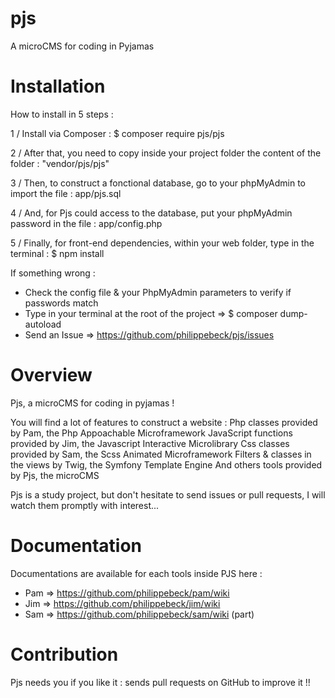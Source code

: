 # pjs
A microCMS for coding in Pyjamas


# Installation

How to install in 5 steps :

1 / Install via Composer :
  $ composer require pjs/pjs

2 / After that, you need to copy inside your project folder the content of the folder :
  "vendor/pjs/pjs"

3 / Then, to construct a fonctional database, go to your phpMyAdmin to import the file :
  app/pjs.sql

4 / And, for Pjs could access to the database, put your phpMyAdmin password in the file :
  app/config.php

5 / Finally, for front-end dependencies, within your web folder, type in the terminal :
  $ npm install


If something wrong :
- Check the config file & your PhpMyAdmin parameters to verify if passwords match
- Type in your terminal at the root of the project => $ composer dump-autoload
- Send an Issue => https://github.com/philippebeck/pjs/issues


# Overview

Pjs, a microCMS for coding in pyjamas !

You will find a lot of features to construct a website :
  Php classes provided by Pam, the Php Appoachable Microframework
  JavaScript functions provided by Jim, the Javascript Interactive Microlibrary
  Css classes provided by Sam, the Scss Animated Microframework
  Filters & classes in the views by Twig, the Symfony Template Engine
  And others tools provided by Pjs, the microCMS

Pjs is a study project, but don't hesitate to send issues or pull requests, I will watch them promptly with interest...


# Documentation

Documentations are available for each tools inside PJS here :
- Pam => https://github.com/philippebeck/pam/wiki
- Jim => https://github.com/philippebeck/jim/wiki
- Sam => https://github.com/philippebeck/sam/wiki (part)


# Contribution

Pjs needs you if you like it : sends pull requests on GitHub to improve it !!

